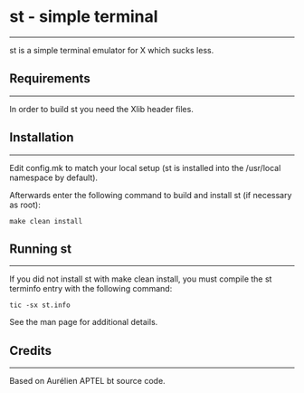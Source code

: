 # st - simple terminal

---

st is a simple terminal emulator for X which sucks less.

## Requirements

---

In order to build st you need the Xlib header files.

## Installation

---

Edit config.mk to match your local setup (st is installed into
the /usr/local namespace by default).

Afterwards enter the following command to build and install st (if
necessary as root):

    make clean install

## Running st

---

If you did not install st with make clean install, you must compile
the st terminfo entry with the following command:

    tic -sx st.info

See the man page for additional details.

## Credits

---

Based on Aurélien APTEL <aurelien dot aptel at gmail dot com> bt source code.
